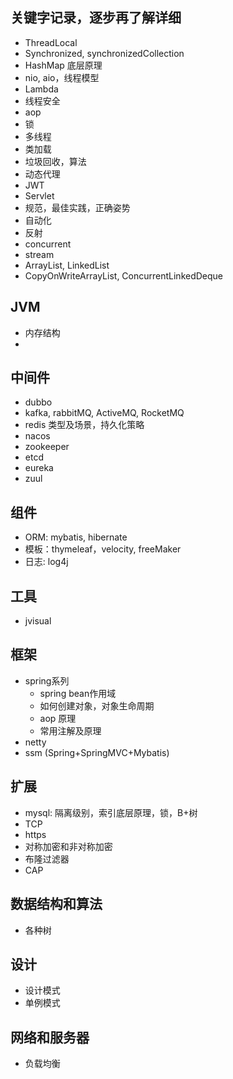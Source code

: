 ## 关键字记录，逐步再了解详细
* ThreadLocal
* Synchronized, synchronizedCollection
* HashMap 底层原理
* nio, aio，线程模型
* Lambda
* 线程安全
* aop
* 锁
* 多线程
* 类加载
* 垃圾回收，算法
* 动态代理
* JWT
* Servlet
* 规范，最佳实践，正确姿势
* 自动化
* 反射
* concurrent
* stream
* ArrayList, LinkedList
* CopyOnWriteArrayList, ConcurrentLinkedDeque

## JVM
* 内存结构
* 

## 中间件
* dubbo
* kafka, rabbitMQ, ActiveMQ, RocketMQ
* redis 类型及场景，持久化策略
* nacos
* zookeeper
* etcd
* eureka
* zuul

## 组件
* ORM: mybatis, hibernate
* 模板：thymeleaf，velocity, freeMaker
* 日志: log4j

## 工具
* jvisual

## 框架
* spring系列
    * spring bean作用域
    * 如何创建对象，对象生命周期
    * aop 原理
    * 常用注解及原理
* netty
* ssm (Spring+SpringMVC+Mybatis)

## 扩展
* mysql: 隔离级别，索引底层原理，锁，B+树
* TCP
* https
* 对称加密和非对称加密
* 布隆过滤器
* CAP

## 数据结构和算法
* 各种树

## 设计
* 设计模式
* 单例模式

## 网络和服务器
* 负载均衡
